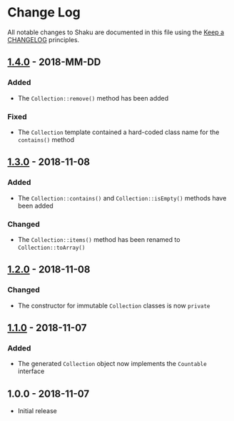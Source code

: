 # Change Log

All notable changes to Shaku are documented in this file using the [Keep a CHANGELOG](http://keepachangelog.com/) principles.

## [1.4.0] - 2018-MM-DD

### Added

* The `Collection::remove()` method has been added

### Fixed

* The `Collection` template contained a hard-coded class name for the `contains()` method

## [1.3.0] - 2018-11-08

### Added

* The `Collection::contains()` and `Collection::isEmpty()` methods have been added

### Changed

* The `Collection::items()` method has been renamed to `Collection::toArray()`

## [1.2.0] - 2018-11-08

### Changed

* The constructor for immutable `Collection` classes is now `private`

## [1.1.0] - 2018-11-07

### Added

* The generated `Collection` object now implements the `Countable` interface

## 1.0.0 - 2018-11-07

* Initial release

[1.4.0]: https://github.com/sebastianbergmann/shaku/compare/1.3.0...1.4.0
[1.3.0]: https://github.com/sebastianbergmann/shaku/compare/1.2.0...1.3.0
[1.2.0]: https://github.com/sebastianbergmann/shaku/compare/1.1.0...1.2.0
[1.1.0]: https://github.com/sebastianbergmann/shaku/compare/1.0.0...1.1.0
